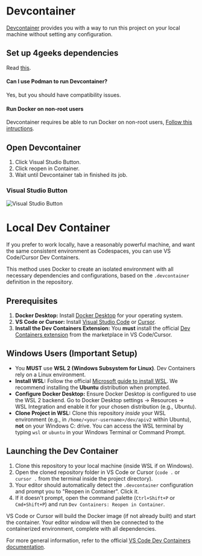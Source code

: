 # Devcontainer

[Devcontainer](https://code.visualstudio.com/docs/devcontainers/containers) provides you with a way to run this project on your local machine without setting any configuration.

## Set up 4geeks dependencies

Read [this](./introduction.md).

#### Can I use Podman to run Devcontainer?

Yes, but you should have compatibility issues.

#### Run Docker on non-root users

Devcontainer requires be able to run Docker on non-root users, [Follow this intructions](https://docs.docker.com/engine/install/linux-postinstall/).

## Open Devcontainer

1. Click Visual Studio Button.
2. Click reopen in Container.
3. Wait until Devcontainer tab in finished its job.

### Visual Studio Button

![Visual Studio Button](../../../images/vs-button.png)

# Local Dev Container

If you prefer to work locally, have a reasonably powerful machine, and want the same consistent environment as Codespaces, you can use VS Code/Cursor Dev Containers.

This method uses Docker to create an isolated environment with all necessary dependencies and configurations, based on the `.devcontainer` definition in the repository.

## Prerequisites

1.  **Docker Desktop:** Install [Docker Desktop](https://www.docker.com/products/docker-desktop/) for your operating system.
2.  **VS Code or Cursor:** Install [Visual Studio Code](https://code.visualstudio.com/) or [Cursor](https://cursor.sh/).
3.  **Install the Dev Containers Extension:** You **must** install the official [Dev Containers extension](https://marketplace.visualstudio.com/items?itemName=ms-vscode-remote.remote-containers) from the marketplace in VS Code/Cursor.

## Windows Users (Important Setup)

*   You **MUST** use **WSL 2 (Windows Subsystem for Linux)**. Dev Containers rely on a Linux environment.
*   **Install WSL:** Follow the official [Microsoft guide to install WSL](https://learn.microsoft.com/en-us/windows/wsl/install). We recommend installing the **Ubuntu** distribution when prompted.
*   **Configure Docker Desktop:** Ensure Docker Desktop is configured to use the WSL 2 backend. Go to Docker Desktop settings -> Resources -> WSL Integration and enable it for your chosen distribution (e.g., Ubuntu).
*   **Clone Project in WSL:** Clone this repository *inside* your WSL environment (e.g., in `/home/<your-username>/dev/apiv2` within Ubuntu), **not** on your Windows C: drive. You can access the WSL terminal by typing `wsl` or `ubuntu` in your Windows Terminal or Command Prompt.

## Launching the Dev Container

1.  Clone this repository to your local machine (inside WSL if on Windows).
2.  Open the cloned repository folder in VS Code or Cursor (`code .` or `cursor .` from the terminal inside the project directory).
3.  Your editor should automatically detect the `.devcontainer` configuration and prompt you to "Reopen in Container". Click it.
4.  If it doesn't prompt, open the command palette (`Ctrl+Shift+P` or `Cmd+Shift+P`) and run `Dev Containers: Reopen in Container`.

VS Code or Cursor will build the Docker image (if not already built) and start the container. Your editor window will then be connected to the containerized environment, complete with all dependencies.

For more general information, refer to the official [VS Code Dev Containers documentation](https://code.visualstudio.com/docs/devcontainers/containers).
